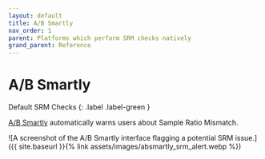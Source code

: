 ```yaml
---
layout: default
title: A/B Smartly
nav_order: 1
parent: Platforms which perform SRM checks natively
grand_parent: Reference
---
```


#  A/B Smartly

Default SRM Checks
{: .label .label-green }

[A/B Smartly](https://absmartly.com) automatically warns users about Sample Ratio Mismatch.

![A screenshot of the A/B Smartly interface flagging a potential SRM issue.]({{ site.baseurl }}{% link assets/images/absmartly_srm_alert.webp %})
